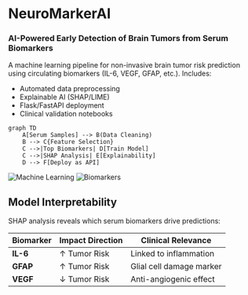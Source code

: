 # NeuroMarkerAI 
### AI-Powered Early Detection of Brain Tumors from Serum Biomarkers  


A machine learning pipeline for non-invasive brain tumor risk prediction using circulating biomarkers (IL-6, VEGF, GFAP, etc.). Includes:  
- Automated data preprocessing  
- Explainable AI (SHAP/LIME)  
- Flask/FastAPI deployment  
- Clinical validation notebooks

```mermaid
graph TD
    A[Serum Samples] --> B(Data Cleaning)
    B --> C{Feature Selection}
    C -->|Top Biomarkers| D[Train Model]
    C -->|SHAP Analysis| E[Explainability]
    D --> F[Deploy as API]
```


![Machine Learning](https://img.shields.io/badge/ML-RandomForest-FF6F00)
![Biomarkers](https://img.shields.io/badge/Biomarkers-IL6_VEGF_GFAP-0077B5)



## Model Interpretability  
SHAP analysis reveals which serum biomarkers drive predictions:  

| Biomarker | Impact Direction | Clinical Relevance |  
|-----------|------------------|--------------------|  
| **IL-6**  | ↑ Tumor Risk     | Linked to inflammation |  
| **GFAP**  | ↑ Tumor Risk     | Glial cell damage marker |  
| **VEGF**  | ↓ Tumor Risk     | Anti-angiogenic effect |  


